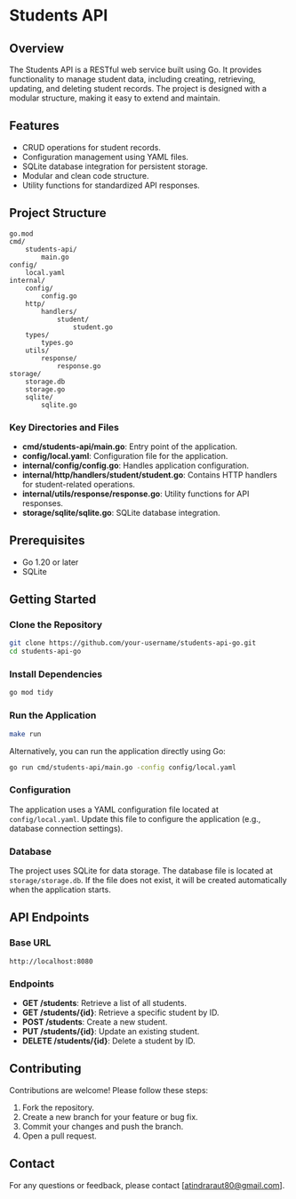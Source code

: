 # Students API

## Overview
The Students API is a RESTful web service built using Go. It provides functionality to manage student data, including creating, retrieving, updating, and deleting student records. The project is designed with a modular structure, making it easy to extend and maintain.

## Features
- CRUD operations for student records.
- Configuration management using YAML files.
- SQLite database integration for persistent storage.
- Modular and clean code structure.
- Utility functions for standardized API responses.

## Project Structure
```
go.mod
cmd/
    students-api/
        main.go
config/
    local.yaml
internal/
    config/
        config.go
    http/
        handlers/
            student/
                student.go
    types/
        types.go
    utils/
        response/
            response.go
storage/
    storage.db
    storage.go
    sqlite/
        sqlite.go
```

### Key Directories and Files
- **cmd/students-api/main.go**: Entry point of the application.
- **config/local.yaml**: Configuration file for the application.
- **internal/config/config.go**: Handles application configuration.
- **internal/http/handlers/student/student.go**: Contains HTTP handlers for student-related operations.
- **internal/utils/response/response.go**: Utility functions for API responses.
- **storage/sqlite/sqlite.go**: SQLite database integration.

## Prerequisites
- Go 1.20 or later
- SQLite

## Getting Started

### Clone the Repository
```bash
git clone https://github.com/your-username/students-api-go.git
cd students-api-go
```

### Install Dependencies
```bash
go mod tidy
```

### Run the Application
```bash
make run
```
Alternatively, you can run the application directly using Go:
```bash
go run cmd/students-api/main.go -config config/local.yaml
```

### Configuration
The application uses a YAML configuration file located at `config/local.yaml`. Update this file to configure the application (e.g., database connection settings).

### Database
The project uses SQLite for data storage. The database file is located at `storage/storage.db`. If the file does not exist, it will be created automatically when the application starts.

## API Endpoints

### Base URL
`http://localhost:8080`

### Endpoints
- **GET /students**: Retrieve a list of all students.
- **GET /students/{id}**: Retrieve a specific student by ID.
- **POST /students**: Create a new student.
- **PUT /students/{id}**: Update an existing student.
- **DELETE /students/{id}**: Delete a student by ID.

## Contributing
Contributions are welcome! Please follow these steps:
1. Fork the repository.
2. Create a new branch for your feature or bug fix.
3. Commit your changes and push the branch.
4. Open a pull request.


## Contact
For any questions or feedback, please contact [atindraraut80@gmail.com].
